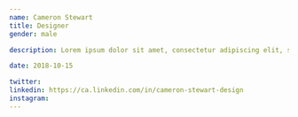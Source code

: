 ```yaml
---
name: Cameron Stewart
title: Designer
gender: male

description: Lorem ipsum dolor sit amet, consectetur adipiscing elit, sed do eiusmod tempor incididunt ut labore et dolore magna aliqua.

date: 2018-10-15

twitter: 
linkedin: https://ca.linkedin.com/in/cameron-stewart-design
instagram:
---
```

